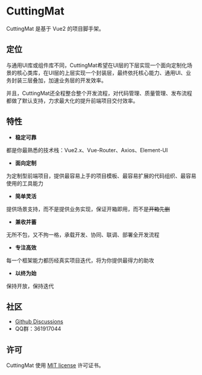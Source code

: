 # CuttingMat

CuttingMat 是基于 Vue2 的项目脚手架。

## 定位

与通用UI库或组件库不同，CuttingMat希望在UI层的下层实现一个面向定制化场景的核心类库，在UI层的上层实现一个封装层，最终依托核心能力、通用UI、业务封装三层叠加，加速业务层的开发效率。

并且，CuttingMat还全程整合整个开发流程，对代码管理、质量管理、发布流程都做了默认支持，力求最大化的提升前端项目交付效率。

## 特性

- **稳定可靠**

都是你最熟悉的技术栈：Vue2.x、Vue-Router、Axios、Element-UI

- **面向定制**

为定制型前端项目，提供最容易上手的项目模板、最容易扩展的代码组织、最容易使用的工具能力

- **简单灵活**

提供场景支持，而不是提供业务实现，保证开箱即用，而不是~~开箱先删~~

- **兼收并蓄**

无所不包，又不拘一格，承载开发、协同、联调、部署全开发流程

- **专注高效**

每一个框架能力都历经真实项目迭代，将为你提供最得力的助攻

- **以终为始**

保持开放，保持迭代

## 社区

- [Github Discussions](https://github.com/cutting-mat/template-element-ui/discussions)
- QQ群：361917044

## 许可

CuttingMat 使用 [MIT license](https://opensource.org/licenses/MIT) 许可证书。
